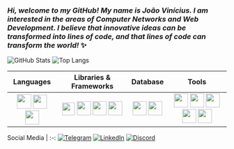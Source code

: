 ### _Hi, welcome to my GitHub! My name is João Vinícius. I am interested in the areas of Computer Networks and Web Development. I believe that innovative ideas can be transformed into lines of code, and that lines of code can transform the world!_ ✨

![GitHub Stats](https://github-readme-stats.vercel.app/api?username=JoaVincus&theme=github_dark&hide_border=true&show_icons=true&icon_color=1861EB&title_color=025CDA&text_color=FFF)
![Top Langs](https://github-readme-stats-git-masterrstaa-rickstaa.vercel.app/api/top-langs/?username=JoaVincus&layout=compact&theme=github_dark&hide_border=true&title_color=025CDA&text_color=FFF)

Languages | Libraries & Frameworks | Database | Tools
:-:|:-:|:-:|:-:
<img  width="33px" src="https://cdn.jsdelivr.net/gh/devicons/devicon@latest/icons/csharp/csharp-plain.svg" /> <img width="32px" src="https://cdn.jsdelivr.net/gh/devicons/devicon@latest/icons/typescript/typescript-plain.svg" /> <img width="32px" src="https://cdn.jsdelivr.net/gh/devicons/devicon@latest/icons/javascript/javascript-plain.svg" /> | <img width="29px" src="https://cdn.jsdelivr.net/gh/devicons/devicon@latest/icons/spring/spring-original.svg" /> <img width="32px" src="https://cdn.jsdelivr.net/gh/devicons/devicon@latest/icons/jquery/jquery-original.svg" />  <img width="32px" src="https://cdn.jsdelivr.net/gh/devicons/devicon@latest/icons/react/react-original.svg" /> <img width="32px" src="https://cdn.jsdelivr.net/gh/devicons/devicon@latest/icons/tailwindcss/tailwindcss-original.svg" /> | <img width="32px" src="https://cdn.jsdelivr.net/gh/devicons/devicon@latest/icons/postgresql/postgresql-plain.svg" /> <img width="32px" src="https://cdn.jsdelivr.net/gh/devicons/devicon@latest/icons/mongodb/mongodb-original.svg" /> | <img width="32px" src="https://cdn.jsdelivr.net/gh/devicons/devicon@latest/icons/vitejs/vitejs-original.svg" /> <img width="32px" src="https://cdn.jsdelivr.net/gh/devicons/devicon@latest/icons/figma/figma-original.svg" /> <img width="32px"  src="https://cdn.jsdelivr.net/gh/devicons/devicon@latest/icons/git/git-original.svg" /> <img width="32px"  src="https://cdn.jsdelivr.net/gh/devicons/devicon@latest/icons/nodejs/nodejs-line.svg" /> <img width="32px" src="https://cdn.jsdelivr.net/gh/devicons/devicon@latest/icons/postman/postman-original.svg" />

<div align="left">
  
Social Media | 
:-:
[![Telegram](https://img.shields.io/badge/Telegram-000?style=for-the-badge&logo=telegram&logoColor=2CA5E0&color=0D1117)](https://t.me/+5584994017617) [![LinkedIn](https://img.shields.io/badge/LinkedIn-0077B5?style=for-the-badge&logo=linkedin&logoColor=0073AF&color=0D1117)](https://www.linkedin.com/in/joavincus) [![Discord](https://img.shields.io/badge/Discord-7289DA?style=for-the-badge&logo=discord&logoColor=535FEE&color=0D1117)](https://discord.com/channels/@joavincus/)
</div>

